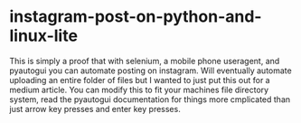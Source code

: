 # instagram-post-on-python-and-linux-lite

This is simply a proof that with selenium, a mobile phone useragent, and pyautogui you can automate posting on instagram. Will eventually automate uploading an entire folder of files but I wanted to just put this out for a medium article. You can modify this to fit your machines file directory system, read the pyautogui documentation for things more cmplicated than just arrow key presses and enter key presses. 
